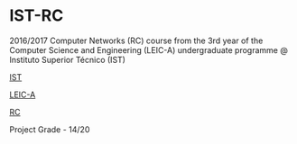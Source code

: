 # IST-RC

2016/2017 Computer Networks (RC) course from the 3rd year of the Computer Science and Engineering (LEIC-A) undergraduate programme @ Instituto Superior Técnico (IST)

[IST](https://tecnico.ulisboa.pt/en/)

[LEIC-A](https://fenix.tecnico.ulisboa.pt/cursos/leic-a)

[RC](https://fenix.tecnico.ulisboa.pt/disciplinas/RC45179/2016-2017/1-semestre)

Project Grade - 14/20
